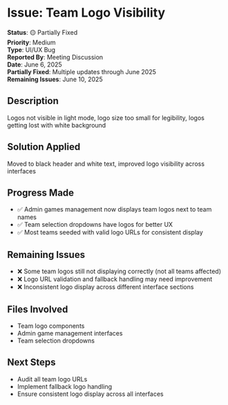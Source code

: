 # Issue: Team Logo Visibility

**Status**: 🟡 Partially Fixed  
**Priority**: Medium  
**Type**: UI/UX Bug  
**Reported By**: Meeting Discussion  
**Date**: June 6, 2025  
**Partially Fixed**: Multiple updates through June 2025  
**Remaining Issues**: June 10, 2025  

## Description
Logos not visible in light mode, logo size too small for legibility, logos getting lost with white background

## Solution Applied
Moved to black header and white text, improved logo visibility across interfaces

## Progress Made
- ✅ Admin games management now displays team logos next to team names
- ✅ Team selection dropdowns have logos for better UX
- ✅ Most teams seeded with valid logo URLs for consistent display

## Remaining Issues
- ❌ Some team logos still not displaying correctly (not all teams affected)
- ❌ Logo URL validation and fallback handling may need improvement
- ❌ Inconsistent logo display across different interface sections

## Files Involved
- Team logo components
- Admin game management interfaces
- Team selection dropdowns

## Next Steps
- Audit all team logo URLs
- Implement fallback logo handling
- Ensure consistent logo display across all interfaces 